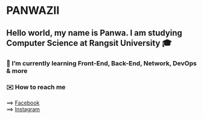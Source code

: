 # PANWAZII
## Hello world, my name is Panwa. I am studying Computer Science at Rangsit University :mortar_board:

### 🌱 I’m currently learning Front-End, Back-End, Network, DevOps & more
### :envelope: How to reach me
   ==> [Facebook](https://www.facebook.com/PANWAZII/)<br>
   ==> [Instagram](https://www.instagram.com/panwazii/)<br>
<!--
**PANWAZII/PANWAZII** is a ✨ _special_ ✨ repository because its `README.md` (this file) appears on your GitHub profile.

Here are some ideas to get you started:

- 🔭 I’m currently working on ...
- 🌱 I’m currently learning ...
- 👯 I’m looking to collaborate on ...
- 🤔 I’m looking for help with ...
- 💬 Ask me about ...
- 📫 How to reach me: ...
- 😄 Pronouns: ...
- ⚡ Fun fact: ...
-->
